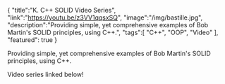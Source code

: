 {
    "title":"K. C++ SOLID Video Series",
    "link":"https://youtu.be/z3VV1qqsxSQ",
    "image":"/img/bastille.jpg",
    "description":"Providing simple, yet comprehensive examples of Bob Martin's SOLID principles, using C++.",
    "tags":[
          "C++",
          "OOP",
          "Video"
        ],
    "featured": true
}

Providing simple, yet comprehensive examples of Bob Martin's SOLID principles, using C++.

Video series linked below!
